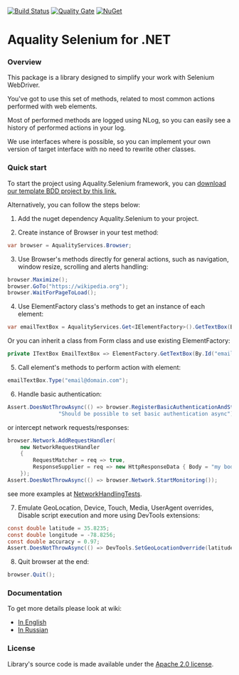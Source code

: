 [![Build Status](https://dev.azure.com/aquality-automation/aquality-automation/_apis/build/status/aquality-automation.aquality-selenium-dotnet?branchName=master)](https://dev.azure.com/aquality-automation/aquality-automation/_build/latest?definitionId=1&branchName=master)
[![Quality Gate](https://sonarcloud.io/api/project_badges/measure?project=aquality-automation_aquality-selenium-dotnet&metric=alert_status)](https://sonarcloud.io/dashboard?id=aquality-automation_aquality-selenium-dotnet)
[![NuGet](https://img.shields.io/nuget/v/Aquality.Selenium)](https://www.nuget.org/packages/Aquality.Selenium)

# Aquality Selenium for .NET

### Overview

This package is a library designed to simplify your work with Selenium WebDriver.

You've got to use this set of methods, related to most common actions performed with web elements.

Most of performed methods are logged using NLog, so you can easily see a history of performed actions in your log.

We use interfaces where is possible, so you can implement your own version of target interface with no need to rewrite other classes.

### Quick start
To start the project using Aquality.Selenium framework, you can [download our template BDD project by this link.](https://github.com/aquality-automation/aquality-selenium-dotnet-template)

Alternatively, you can follow the steps below:

1. Add the nuget dependency Aquality.Selenium to your project.

2. Create instance of Browser in your test method:
```csharp
var browser = AqualityServices.Browser;
```

3. Use Browser's methods directly for general actions, such as navigation, window resize, scrolling and alerts handling:
```csharp
browser.Maximize();
browser.GoTo("https://wikipedia.org");
browser.WaitForPageToLoad();
```

4. Use ElementFactory class's methods to get an instance of each element:
```csharp
var emailTextBox = AqualityServices.Get<IElementFactory>().GetTextBox(By.Id("email_create"), "Email");
```
Or you can inherit a class from Form class and use existing ElementFactory:
```csharp
private ITextBox EmailTextBox => ElementFactory.GetTextBox(By.Id("email_create"), "Email");
```

5. Call element's methods to perform action with element: 
```csharp
emailTextBox.Type("email@domain.com");
```

6. Handle basic authentication:
```csharp
Assert.DoesNotThrowAsync(() => browser.RegisterBasicAuthenticationAndStartMonitoring("domain.com", "username", "password"),
                "Should be possible to set basic authentication async");
```
or intercept network requests/responses:
```csharp
browser.Network.AddRequestHandler(
    new NetworkRequestHandler 
    { 
        RequestMatcher = req => true,
        ResponseSupplier = req => new HttpResponseData { Body = "my body content", StatusCode = 200 }
    });
Assert.DoesNotThrowAsync(() => browser.Network.StartMonitoring());
```
see more examples at [NetworkHandlingTests](Aquality.Selenium/tests/Aquality.Selenium.Tests/Integration/NetworkHandlingTests.cs).

7. Emulate GeoLocation, Device, Touch, Media, UserAgent overrides, Disable script execution and more using DevTools extensions:
```csharp
const double latitude = 35.8235;
const double longitude = -78.8256;
const double accuracy = 0.97;
Assert.DoesNotThrowAsync(() => DevTools.SetGeoLocationOverride(latitude, longitude, accuracy), "Should be possible to override geoLocation")
```

8. Quit browser at the end:
```csharp
browser.Quit();
```

### Documentation
To get more details please look at wiki:
- [In English](https://github.com/aquality-automation/aquality-selenium-dotnet/wiki/Overview-(English))
- [In Russian](https://github.com/aquality-automation/aquality-selenium-dotnet/wiki/Overview-(Russian))

### License
Library's source code is made available under the [Apache 2.0 license](LICENSE).

